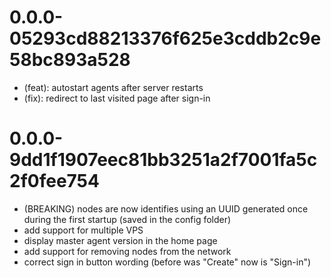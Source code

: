 # 0.0.0-05293cd88213376f625e3cddb2c9e58bc893a528

- (feat): autostart agents after server restarts
- (fix): redirect to last visited page after sign-in

# 0.0.0-9dd1f1907eec81bb3251a2f7001fa5c2f0fee754

- (BREAKING) nodes are now identifies using an UUID generated once during the first startup (saved in the config folder)
- add support for multiple VPS
- display master agent version in the home page
- add support for removing nodes from the network
- correct sign in button wording (before was "Create" now is "Sign-in")